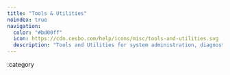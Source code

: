 ```yaml
---
title: "Tools & Utilities"
noindex: true
navigation:
  color: "#bd00ff"
  icon: https://cdn.cesbo.com/help/icons/misc/tools-and-utilities.svg
  description: "Tools and Utilities for system administration, diagnostic, monitoring, improving productivity and efficiency"
---
```


:category
